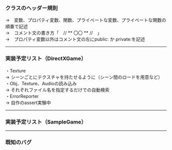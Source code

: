 ### クラスのヘッダー規則
→　変数、プロパティ変数、関数、プライベートな変数、プライベートな関数の順番で記述  
→　コメント文の書き方「　// ** 〇〇 ** //　」  
→　プロパティ変数以外はコメント文の左にpublic: か private:を記述  

---

### 実装予定リスト（DirectXGame）
・Texture  
→ シーンごとにテクスチャを持たせるように（シーン間のロードを用意など）  
・Obj、Texture、Audioの読み込み  
→ それぞれファイル名を指定するだけでの自動検索  
・ErrorReporter  
→ 自作のassert実験中    
  
---

### 実装予定リスト（SampleGame）
  
---
  
### 既知のバグ
